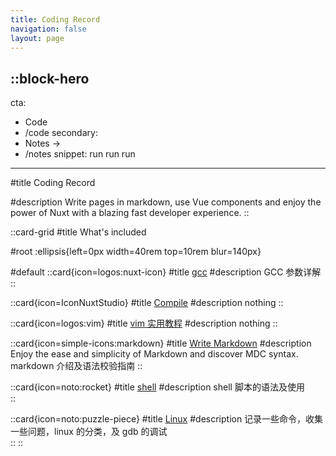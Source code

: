 ```yaml
---
title: Coding Record
navigation: false
layout: page
---
```


::block-hero
---
cta:
  - Code
  - /code
secondary:
  - Notes →
  - /notes
snippet: run run run 
---

#title
Coding Record

#description
Write pages in markdown, use Vue components and enjoy the power of Nuxt with a blazing fast developer experience.
::


::card-grid
#title
What's included

#root
:ellipsis{left=0px width=40rem top=10rem blur=140px}

#default
  ::card{icon=logos:nuxt-icon}
  #title
  [gcc](./gcc)
  #description
  GCC 参数详解
  ::

  ::card{icon=IconNuxtStudio}
  #title
  [Compile](./compile)
  #description
  nothing
  ::

  ::card{icon=logos:vim}
  #title
  [vim 实用教程](./vim)
  #description
  nothing
  ::

  ::card{icon=simple-icons:markdown}
  #title
  [Write Markdown](./markdown)
  #description
  Enjoy the ease and simplicity of Markdown and discover MDC syntax.  
  markdown 介绍及语法校验指南
  ::

  ::card{icon=noto:rocket}
  #title
  [shell](./shell)
  #description
  shell 脚本的语法及使用   
  ::

  ::card{icon=noto:puzzle-piece}
  #title
  [Linux](./linux/)
  #description
  记录一些命令，收集一些问题，linux 的分类，及 gdb 的调试   
  ::
::
